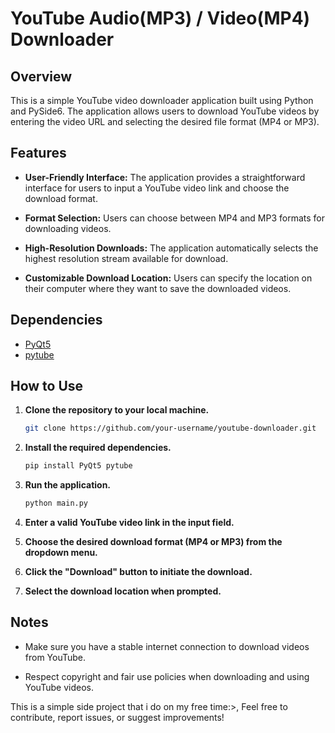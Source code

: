 # YouTube Audio(MP3) / Video(MP4) Downloader

## Overview

This is a simple YouTube video downloader application built using Python and PySide6.
The application allows users to download YouTube videos by entering the video URL and selecting the desired file format (MP4 or MP3).

## Features

- **User-Friendly Interface:** The application provides a straightforward interface for users to input a YouTube video link and choose the download format.

- **Format Selection:** Users can choose between MP4 and MP3 formats for downloading videos.

- **High-Resolution Downloads:** The application automatically selects the highest resolution stream available for download.

- **Customizable Download Location:** Users can specify the location on their computer where they want to save the downloaded videos.

## Dependencies

- [PyQt5](https://pypi.org/project/PyQt5/)
- [pytube](https://pypi.org/project/pytube/)

## How to Use

1. **Clone the repository to your local machine.**

    ```bash
    git clone https://github.com/your-username/youtube-downloader.git
    ```

2. **Install the required dependencies.**

    ```bash
    pip install PyQt5 pytube
    ```

3. **Run the application.**

    ```bash
    python main.py
    ```

4. **Enter a valid YouTube video link in the input field.**

5. **Choose the desired download format (MP4 or MP3) from the dropdown menu.**

6. **Click the "Download" button to initiate the download.**

7. **Select the download location when prompted.**

## Notes

- Make sure you have a stable internet connection to download videos from YouTube.

- Respect copyright and fair use policies when downloading and using YouTube videos.

This is a simple side project that i do on my free time:>, Feel free to contribute, report issues, or suggest improvements!
